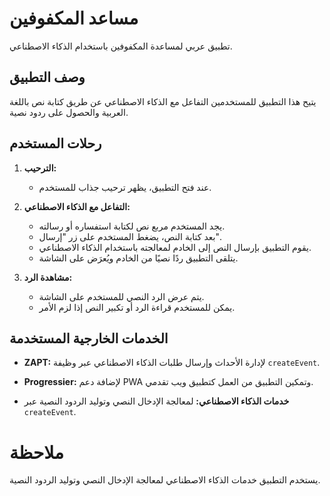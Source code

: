 # مساعد المكفوفين

تطبيق عربي لمساعدة المكفوفين باستخدام الذكاء الاصطناعي.

## وصف التطبيق

يتيح هذا التطبيق للمستخدمين التفاعل مع الذكاء الاصطناعي عن طريق كتابة نص باللغة العربية والحصول على ردود نصية.

## رحلات المستخدم

1. **الترحيب:**

   - عند فتح التطبيق، يظهر ترحيب جذاب للمستخدم.

2. **التفاعل مع الذكاء الاصطناعي:**

   - يجد المستخدم مربع نص لكتابة استفساره أو رسالته.
   - بعد كتابة النص، يضغط المستخدم على زر "إرسال".
   - يقوم التطبيق بإرسال النص إلى الخادم لمعالجته باستخدام الذكاء الاصطناعي.
   - يتلقى التطبيق ردًا نصيًا من الخادم ويُعرَض على الشاشة.

3. **مشاهدة الرد:**

   - يتم عرض الرد النصي للمستخدم على الشاشة.
   - يمكن للمستخدم قراءة الرد أو تكبير النص إذا لزم الأمر.

## الخدمات الخارجية المستخدمة

- **ZAPT:** لإدارة الأحداث وإرسال طلبات الذكاء الاصطناعي عبر وظيفة `createEvent`.

- **Progressier:** لإضافة دعم PWA وتمكين التطبيق من العمل كتطبيق ويب تقدمي.

- **خدمات الذكاء الاصطناعي:** لمعالجة الإدخال النصي وتوليد الردود النصية عبر `createEvent`.

# ملاحظة

يستخدم التطبيق خدمات الذكاء الاصطناعي لمعالجة الإدخال النصي وتوليد الردود النصية.
